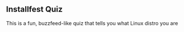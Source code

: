 Installfest Quiz
----------------

This is a fun, buzzfeed-like quiz that tells you what Linux distro you are
